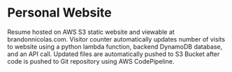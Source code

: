 #  Personal Website
Resume hosted on AWS S3 static website and viewable at brandonnicolas.com. Visitor counter automatically updates number of visits to website using a python lambda function, backend DynamoDB database, and an API call. Updated files are automatically pushed to S3 Bucket after code is pushed to Git repository using AWS CodePipeline.
